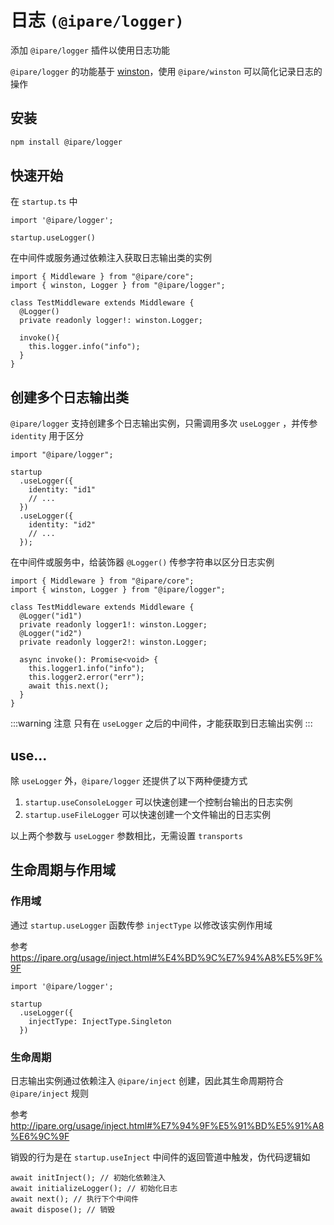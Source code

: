 # 日志 `(@ipare/logger)`

添加 `@ipare/logger` 插件以使用日志功能

`@ipare/logger` 的功能基于 [winston](https://github.com/winstonjs/winston)，使用 `@ipare/winston` 可以简化记录日志的操作

## 安装

```sh
npm install @ipare/logger
```

## 快速开始

在 `startup.ts` 中

```TS
import '@ipare/logger';

startup.useLogger()
```

在中间件或服务通过依赖注入获取日志输出类的实例

```TS
import { Middleware } from "@ipare/core";
import { winston, Logger } from "@ipare/logger";

class TestMiddleware extends Middleware {
  @Logger()
  private readonly logger!: winston.Logger;

  invoke(){
    this.logger.info("info");
  }
}
```

## 创建多个日志输出类

`@ipare/logger` 支持创建多个日志输出实例，只需调用多次 `useLogger` ，并传参 `identity` 用于区分

```TS
import "@ipare/logger";

startup
  .useLogger({
    identity: "id1"
    // ...
  })
  .useLogger({
    identity: "id2"
    // ...
  });
```

在中间件或服务中，给装饰器 `@Logger()` 传参字符串以区分日志实例

```TS
import { Middleware } from "@ipare/core";
import { winston, Logger } from "@ipare/logger";

class TestMiddleware extends Middleware {
  @Logger("id1")
  private readonly logger1!: winston.Logger;
  @Logger("id2")
  private readonly logger2!: winston.Logger;

  async invoke(): Promise<void> {
    this.logger1.info("info");
    this.logger2.error("err");
    await this.next();
  }
}
```

:::warning 注意
只有在 `useLogger` 之后的中间件，才能获取到日志输出实例
:::

## use...

除 `useLogger` 外，`@ipare/logger` 还提供了以下两种便捷方式

1. `startup.useConsoleLogger` 可以快速创建一个控制台输出的日志实例
2. `startup.useFileLogger` 可以快速创建一个文件输出的日志实例

以上两个参数与 `useLogger` 参数相比，无需设置 `transports`

## 生命周期与作用域

### 作用域

通过 `startup.useLogger` 函数传参 `injectType` 以修改该实例作用域

参考 <https://ipare.org/usage/inject.html#%E4%BD%9C%E7%94%A8%E5%9F%9F>

```TS
import '@ipare/logger';

startup
  .useLogger({
    injectType: InjectType.Singleton
  })
```

### 生命周期

日志输出实例通过依赖注入 `@ipare/inject` 创建，因此其生命周期符合 `@ipare/inject` 规则

参考 <http://ipare.org/usage/inject.html#%E7%94%9F%E5%91%BD%E5%91%A8%E6%9C%9F>

销毁的行为是在 `startup.useInject` 中间件的返回管道中触发，伪代码逻辑如

```TS
await initInject(); // 初始化依赖注入
await initializeLogger(); // 初始化日志
await next(); // 执行下个中间件
await dispose(); // 销毁
```

